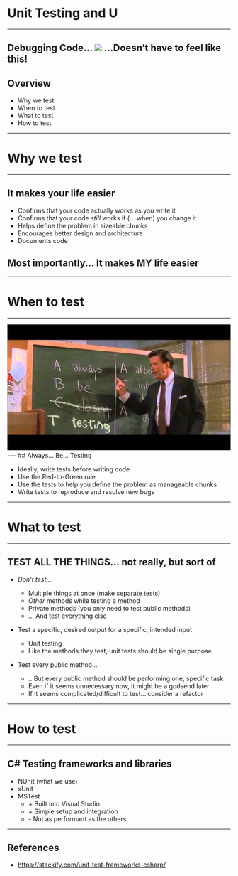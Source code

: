 # Unit Testing and U
---
Debugging Code...
<img src='https://images-cdn.9gag.com/photo/aYKWzg2_700b.jpg'>
...Doesn’t have to feel like this!
---
## Overview

* Why we test
* When to test
* What to test
* How to test
---
# Why we test
---
## It makes your life easier
* Confirms that your code actually works as you write it
* Confirms that your code <i>still</i> works if (... when) you change it
* Helps define the problem in sizeable chunks
* Encourages better design and architecture
* Documents code

## Most importantly... It makes MY life easier
---
# When to test
---
<img src='/always-be-testing-final.png'>
---
## Always... Be... Testing

* Ideally, write tests before writing code
* Use the Red-to-Green rule
* Use the tests to help you define the problem as manageable chunks
* Write tests to reproduce and resolve new bugs
---
# What to test
---
## TEST ALL THE THINGS... not really, but sort of
* <i>Don't test...</i>
  * Multiple things at once (make separate tests)
  * <i>Other</i> methods while testing a method
  * Private methods (you only need to test public methods)
  * ... And test everything else

* Test a specific, desired output for a specific, intended input
  * Unit testing
  * Like the methods they test, unit tests should be single purpose

* Test every public method...
  * ...But every public method should be performing one, specific task
  * Even if it seems unnecessary now, it might be a godsend later
  * If it seems complicated/difficult to test... consider a refactor
---
# How to test
---
## C# Testing frameworks and libraries
* NUnit (what we use)
* xUnit
* MSTest
  * \+ Built into Visual Studio
  * \+ Simple setup and integration
  * \- Not as performant as the others
---
## References
* https://stackify.com/unit-test-frameworks-csharp/
